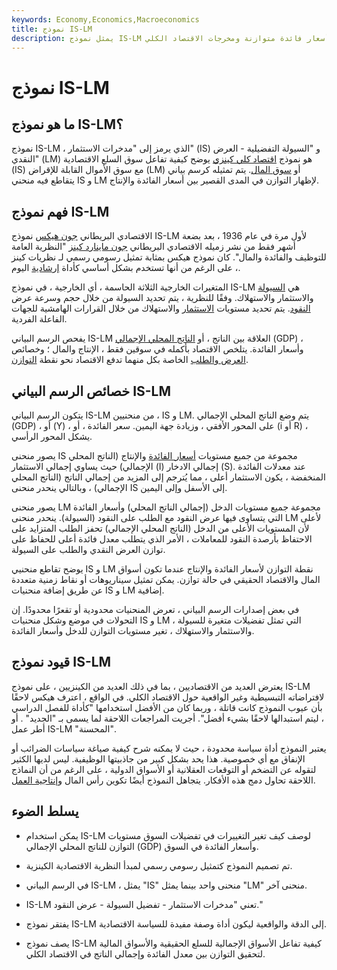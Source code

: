 ```yaml
---
keywords: Economy,Economics,Macroeconomics
title: نموذج IS-LM
description: يمثل نموذج IS-LM تفاعل الاقتصاد الحقيقي مع الأسواق المالية لإنتاج أسعار فائدة متوازنة ومخرجات الاقتصاد الكلي.
---
```


# نموذج IS-LM
## ما هو نموذج IS-LM؟

نموذج IS-LM ، الذي يرمز إلى "مدخرات الاستثمار" (IS) و "السيولة التفضيلية - العرض النقدي" (LM) هو نموذج [اقتصاد كلي كينزي](/macroeconomics) يوضح كيفية تفاعل سوق السلع الاقتصادية (IS) مع سوق الأموال القابلة للإقراض (LM) أو [سوق المال](/moneymarket). يتم تمثيله كرسم بياني يتقاطع فيه منحني IS و LM لإظهار التوازن في المدى القصير بين أسعار الفائدة والإنتاج.

## فهم نموذج IS-LM

الاقتصادي البريطاني [جون هيكس](/john-r-hicks) نموذج IS-LM لأول مرة في عام 1936 ، بعد بضعة أشهر فقط من نشر زميله الاقتصادي البريطاني [جون ماينارد كينز](/john_maynard_keynes) "النظرية العامة للتوظيف والفائدة والمال". كان نموذج هيكس بمثابة تمثيل رسومي رسمي لـ نظريات كينز ، على الرغم من أنها تستخدم بشكل أساسي كأداة [إرشادية](/heuristics) اليوم.

المتغيرات الخارجية الثلاثة الحاسمة ، أي الخارجية ، في نموذج IS-LM هي [السيولة](/liquidity) والاستثمار والاستهلاك. وفقًا للنظرية ، يتم تحديد السيولة من خلال حجم وسرعة عرض [النقود](/moneysupply). يتم تحديد مستويات [الاستثمار](/investing) والاستهلاك من خلال القرارات الهامشية للجهات الفاعلة الفردية.

يفحص الرسم البياني IS-LM العلاقة بين الناتج ، أو [الناتج المحلي الإجمالي](/gdp) (GDP) ، وأسعار الفائدة. يتلخص الاقتصاد بأكمله في سوقين فقط ، الإنتاج والمال ؛ وخصائص [العرض والطلب](/law-of-supply-demand) الخاصة بكل منهما تدفع الاقتصاد نحو نقطة [التوازن](/equilibrium).

## خصائص الرسم البياني IS-LM

يتكون الرسم البياني IS-LM من منحنيين ، IS و LM. يتم وضع الناتج المحلي الإجمالي (GDP) ، أو (Y) ، على المحور الأفقي ، وزيادة جهة اليمين. سعر الفائدة ، أو (i أو R) ، يشكل المحور الرأسي.

يصور منحنى IS مجموعة من جميع مستويات [أسعار الفائدة](/interestrate) والإنتاج (الناتج المحلي الإجمالي) حيث يساوي إجمالي الاستثمار (I) إجمالي الادخار (S). عند معدلات الفائدة المنخفضة ، يكون الاستثمار أعلى ، مما يُترجم إلى المزيد من إجمالي الناتج (الناتج المحلي الإجمالي) ، وبالتالي ينحدر منحنى IS إلى الأسفل وإلى اليمين.

يصور منحنى LM مجموعة جميع مستويات الدخل (إجمالي الناتج المحلي) وأسعار الفائدة التي يتساوى فيها عرض النقود مع الطلب على النقود (السيولة). ينحدر منحنى LM لأعلى لأن المستويات الأعلى من الدخل (الناتج المحلي الإجمالي) تحفز الطلب المتزايد على الاحتفاظ بأرصدة النقود للمعاملات ، الأمر الذي يتطلب معدل فائدة أعلى للحفاظ على توازن العرض النقدي والطلب على السيولة.

يوضح تقاطع منحنيي IS و LM نقطة التوازن لأسعار الفائدة والإنتاج عندما تكون أسواق المال والاقتصاد الحقيقي في حالة توازن. يمكن تمثيل سيناريوهات أو نقاط زمنية متعددة عن طريق إضافة منحنيات IS و LM إضافية.

في بعض إصدارات الرسم البياني ، تعرض المنحنيات محدودية أو تقعرًا محدودًا. إن التحولات في موضع وشكل منحنيات IS و LM ، التي تمثل تفضيلات متغيرة للسيولة والاستثمار والاستهلاك ، تغير مستويات التوازن للدخل وأسعار الفائدة.

## قيود نموذج IS-LM

يعترض العديد من الاقتصاديين ، بما في ذلك العديد من الكينزيين ، على نموذج IS-LM لافتراضاته التبسيطية وغير الواقعية حول الاقتصاد الكلي. في الواقع ، اعترف هيكس لاحقًا بأن عيوب النموذج كانت قاتلة ، وربما كان من الأفضل استخدامها "كأداة للفصل الدراسي ، ليتم استبدالها لاحقًا بشيء أفضل". أجريت المراجعات اللاحقة لما يسمى بـ "الجديد" . أو أطر عمل IS-LM "المحسنة".

يعتبر النموذج أداة سياسة محدودة ، حيث لا يمكنه شرح كيفية صياغة سياسات الضرائب أو الإنفاق مع أي خصوصية. هذا يحد بشكل كبير من جاذبيتها الوظيفية. ليس لديها الكثير لتقوله عن التضخم أو التوقعات العقلانية أو الأسواق الدولية ، على الرغم من أن النماذج اللاحقة تحاول دمج هذه الأفكار. يتجاهل النموذج أيضًا تكوين رأس المال [وإنتاجية العمل](/labor-productivity).

## يسلط الضوء

- يمكن استخدام IS-LM لوصف كيف تغير التغييرات في تفضيلات السوق مستويات التوازن للناتج المحلي الإجمالي (GDP) وأسعار الفائدة في السوق.

- تم تصميم النموذج كتمثيل رسومي رسمي لمبدأ النظرية الاقتصادية الكينزية.

- في الرسم البياني IS-LM ، يمثل "IS" منحنى واحد بينما يمثل "LM" منحنى آخر.

- IS-LM تعني "مدخرات الاستثمار - تفضيل السيولة - عرض النقود."

- يفتقر نموذج IS-LM إلى الدقة والواقعية ليكون أداة وصفة مفيدة للسياسة الاقتصادية.

- يصف نموذج IS-LM كيفية تفاعل الأسواق الإجمالية للسلع الحقيقية والأسواق المالية لتحقيق التوازن بين معدل الفائدة وإجمالي الناتج في الاقتصاد الكلي.

